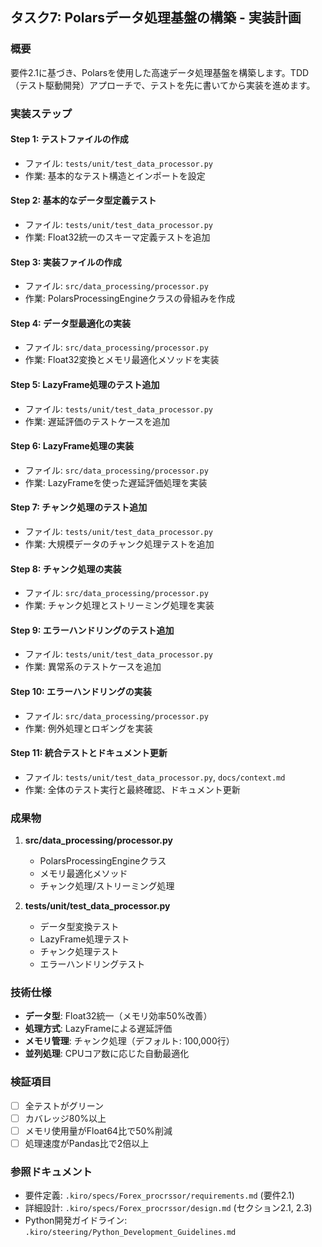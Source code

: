 ## タスク7: Polarsデータ処理基盤の構築 - 実装計画

### 概要
要件2.1に基づき、Polarsを使用した高速データ処理基盤を構築します。TDD（テスト駆動開発）アプローチで、テストを先に書いてから実装を進めます。

### 実装ステップ

#### Step 1: テストファイルの作成
- ファイル: `tests/unit/test_data_processor.py`
- 作業: 基本的なテスト構造とインポートを設定

#### Step 2: 基本的なデータ型定義テスト
- ファイル: `tests/unit/test_data_processor.py`
- 作業: Float32統一のスキーマ定義テストを追加

#### Step 3: 実装ファイルの作成
- ファイル: `src/data_processing/processor.py`
- 作業: PolarsProcessingEngineクラスの骨組みを作成

#### Step 4: データ型最適化の実装
- ファイル: `src/data_processing/processor.py`
- 作業: Float32変換とメモリ最適化メソッドを実装

#### Step 5: LazyFrame処理のテスト追加
- ファイル: `tests/unit/test_data_processor.py`
- 作業: 遅延評価のテストケースを追加

#### Step 6: LazyFrame処理の実装
- ファイル: `src/data_processing/processor.py`
- 作業: LazyFrameを使った遅延評価処理を実装

#### Step 7: チャンク処理のテスト追加
- ファイル: `tests/unit/test_data_processor.py`
- 作業: 大規模データのチャンク処理テストを追加

#### Step 8: チャンク処理の実装
- ファイル: `src/data_processing/processor.py`
- 作業: チャンク処理とストリーミング処理を実装

#### Step 9: エラーハンドリングのテスト追加
- ファイル: `tests/unit/test_data_processor.py`
- 作業: 異常系のテストケースを追加

#### Step 10: エラーハンドリングの実装
- ファイル: `src/data_processing/processor.py`
- 作業: 例外処理とロギングを実装

#### Step 11: 統合テストとドキュメント更新
- ファイル: `tests/unit/test_data_processor.py`, `docs/context.md`
- 作業: 全体のテスト実行と最終確認、ドキュメント更新

### 成果物
1. **src/data_processing/processor.py**
   - PolarsProcessingEngineクラス
   - メモリ最適化メソッド
   - チャンク処理/ストリーミング処理

2. **tests/unit/test_data_processor.py**
   - データ型変換テスト
   - LazyFrame処理テスト
   - チャンク処理テスト
   - エラーハンドリングテスト

### 技術仕様
- **データ型**: Float32統一（メモリ効率50%改善）
- **処理方式**: LazyFrameによる遅延評価
- **メモリ管理**: チャンク処理（デフォルト: 100,000行）
- **並列処理**: CPUコア数に応じた自動最適化

### 検証項目
- [ ] 全テストがグリーン
- [ ] カバレッジ80%以上
- [ ] メモリ使用量がFloat64比で50%削減
- [ ] 処理速度がPandas比で2倍以上

### 参照ドキュメント
- 要件定義: `.kiro/specs/Forex_procrssor/requirements.md` (要件2.1)
- 詳細設計: `.kiro/specs/Forex_procrssor/design.md` (セクション2.1, 2.3)
- Python開発ガイドライン: `.kiro/steering/Python_Development_Guidelines.md`